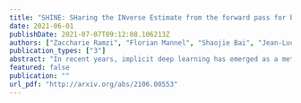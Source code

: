 ```yaml
---
title: "SHINE: SHaring the INverse Estimate from the forward pass for bi-level optimization and implicit models"
date: 2021-06-01
publishDate: 2021-07-07T09:12:08.106213Z
authors: ["Zaccharie Ramzi", "Florian Mannel", "Shaojie Bai", "Jean-Luc Starck", "Philippe Ciuciu", "Thomas Moreau"]
publication_types: ["3"]
abstract: "In recent years, implicit deep learning has emerged as a method to increase the depth of deep neural networks. While their training is memory-efficient, they are still significantly slower to train than their explicit counterparts. In Deep Equilibrium Models (DEQs), the training is performed as a bi-level problem, and its computational complexity is partially driven by the iterative inversion of a huge Jacobian matrix. In this paper, we propose a novel strategy to tackle this computational bottleneck from which many bi-level problems suffer. The main idea is to use the quasi-Newton matrices from the forward pass to efficiently approximate the inverse Jacobian matrix in the direction needed for the gradient computation. We provide a theorem that motivates using our method with the original forward algorithms. In addition, by modifying these forward algorithms, we further provide theoretical guarantees that our method asymptotically estimates the true implicit gradient. We empirically study this approach in many settings, ranging from hyperparameter optimization to large Multiscale DEQs applied to CIFAR and ImageNet. We show that it reduces the computational cost of the backward pass by up to two orders of magnitude. All this is achieved while retaining the excellent performance of the original models in hyperparameter optimization and on CIFAR, and giving encouraging and competitive results on ImageNet."
featured: false
publication: ""
url_pdf: "http://arxiv.org/abs/2106.00553"
---
```


